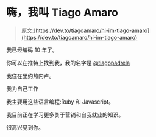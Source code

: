 # 嗨，我叫 Tiago Amaro

> 原文:[https://dev.to/tiagoamaro/hi-im-tiago-amaro](https://dev.to/tiagoamaro/hi-im-tiago-amaro)

我已经编码 10 年了。

你可以在推特上找到我，我的名字是 [@tiagopadrela](https://twitter.com/tiagopadrela)

我住在里约热内卢。

我为自己工作

我主要用这些语言编程:Ruby 和 Javascript。

我目前正在学习更多关于营销和自我就业的知识。

很高兴见到你。